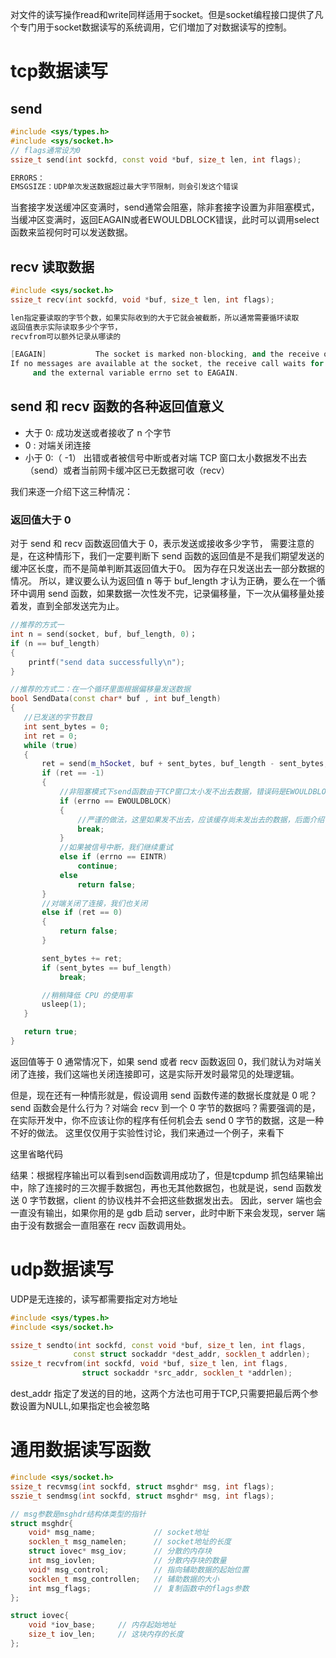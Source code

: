 对文件的读写操作read和write同样适用于socket。但是socket编程接口提供了凡个专门用于socket数据读写的系统调用，它们増加了对数据读写的控制。
# tcp数据读写
## send
```cpp
#include <sys/types.h>
#include <sys/socket.h>
// flags通常设为0
ssize_t send(int sockfd, const void *buf, size_t len, int flags);

ERRORS：
EMSGSIZE：UDP单次发送数据超过最大字节限制，则会引发这个错误
```
当套接字发送缓冲区变满时，send通常会阻塞，除非套接字设置为非阻塞模式，当缓冲区变满时，返回EAGAIN或者EWOULDBLOCK错误，此时可以调用select函数来监视何时可以发送数据。


## recv 读取数据
```cpp
#include <sys/socket.h>
ssize_t recv(int sockfd, void *buf, size_t len, int flags);

len指定要读取的字节个数，如果实际收到的大于它就会被截断，所以通常需要循环读取
返回值表示实际读取多少个字节，
recvfrom可以额外记录从哪读的

[EAGAIN]           The socket is marked non-blocking, and the receive operation would block, or a receive timeout had been set, and the timeout expired before data were received.
If no messages are available at the socket, the receive call waits for a message to arrive, unless the socket is nonblocking (see fcntl(2)) in which case the value -1 is returned
     and the external variable errno set to EAGAIN.
```

## send 和 recv 函数的各种返回值意义
* 大于 0:	成功发送或者接收了 n 个字节
* 0	:       对端关闭连接
* 小于 0:（ -1）	出错或者被信号中断或者对端 TCP 窗口太小数据发不出去（send）或者当前网卡缓冲区已无数据可收（recv）

我们来逐一介绍下这三种情况：
### 返回值大于 0
对于 send 和 recv 函数返回值大于 0，表示发送或接收多少字节，
需要注意的是，在这种情形下，我们一定要判断下 send 函数的返回值是不是我们期望发送的缓冲区长度，而不是简单判断其返回值大于0。 因为存在只发送出去一部分数据的情况。
所以，建议要么认为返回值 n 等于 buf_length 才认为正确，要么在一个循环中调用 send 函数，如果数据一次性发不完，记录偏移量，下一次从偏移量处接着发，直到全部发送完为止。

```cpp
//推荐的方式一
int n = send(socket, buf, buf_length, 0)；
if (n == buf_length)
{
    printf("send data successfully\n");
}
```


```cpp
//推荐的方式二：在一个循环里面根据偏移量发送数据
bool SendData(const char* buf , int buf_length)
{
   //已发送的字节数目
   int sent_bytes = 0;
   int ret = 0;
   while (true)
   {
       ret = send(m_hSocket, buf + sent_bytes, buf_length - sent_bytes, 0);
       if (ret == -1)
       {
	   	   //非阻塞模式下send函数由于TCP窗口太小发不出去数据，错误码是EWOULDBLOCK
           if (errno == EWOULDBLOCK)
           {
               //严谨的做法，这里如果发不出去，应该缓存尚未发出去的数据，后面介绍
               break;
           }             
		   //如果被信号中断，我们继续重试
           else if (errno == EINTR)
               continue;
           else
               return false;
       }
	   //对端关闭了连接，我们也关闭
       else if (ret == 0)
       {
           return false;
       }

       sent_bytes += ret;
       if (sent_bytes == buf_length)
           break;

       //稍稍降低 CPU 的使用率
       usleep(1);
   }

   return true;
}
```

返回值等于 0
通常情况下，如果 send 或者 recv 函数返回 0，我们就认为对端关闭了连接，我们这端也关闭连接即可，这是实际开发时最常见的处理逻辑。

但是，现在还有一种情形就是，假设调用 send 函数传递的数据长度就是 0 呢？send 函数会是什么行为？对端会 recv 到一个 0 字节的数据吗？需要强调的是，在实际开发中，你不应该让你的程序有任何机会去 send 0 字节的数据，这是一种不好的做法。 这里仅仅用于实验性讨论，我们来通过一个例子，来看下

这里省略代码

结果：根据程序输出可以看到send函数调用成功了，但是tcpdump 抓包结果输出中，除了连接时的三次握手数据包，再也无其他数据包，也就是说，send 函数发送 0 字节数据，client 的协议栈并不会把这些数据发出去。
因此，server 端也会一直没有输出，如果你用的是 gdb 启动 server，此时中断下来会发现，server 端由于没有数据会一直阻塞在 recv 函数调用处。

# udp数据读写
UDP是无连接的，读写都需要指定对方地址
```cpp
#include <sys/types.h>
#include <sys/socket.h>

ssize_t sendto(int sockfd, const void *buf, size_t len, int flags,
              const struct sockaddr *dest_addr, socklen_t addrlen);
ssize_t recvfrom(int sockfd, void *buf, size_t len, int flags,
                struct sockaddr *src_addr, socklen_t *addrlen);

```
dest_addr 指定了发送的目的地，这两个方法也可用于TCP,只需要把最后两个参数设置为NULL,如果指定也会被忽略

# 通用数据读写函数
```cpp
#include <sys/socket.h>
ssize_t recvmsg(int sockfd, struct msghdr* msg, int flags);
sszie_t sendmsg(int sockfd, struct msghdr* msg, int flags);

// msg参数是msghdr结构体类型的指针
struct msghdr{
    void* msg_name;             // socket地址
    socklen_t msg_namelen;      // socket地址的长度
    struct iovec* msg_iov;      // 分散的内存块
    int msg_iovlen;             // 分散内存块的数量
    void* msg_control;          // 指向辅助数据的起始位置
    socklen_t msg_controllen;   // 辅助数据的大小
    int msg_flags;              // 复制函数中的flags参数
};

struct iovec{
    void *iov_base;     // 内存起始地址
    size_t iov_len;     // 这块内存的长度
};
```

